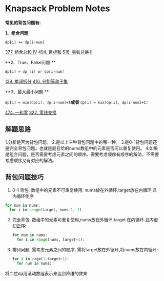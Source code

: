 # Knapsack Problem Notes

**常见的背包问题有:**

**1、组合问题**

 `dp[i] += dp[i-num]`

[377. 组合总和 Ⅳ](https://leetcode-cn.com/problems/combination-sum-iv/description/)
[494. 目标和](https://leetcode-cn.com/problems/target-sum/description/)
[518. 零钱兑换 II](https://leetcode-cn.com/problems/coin-change-2/description/)

**2、True、False问题 **

 `dp[i] = dp [i] or dp[i-num]`

[139. 单词拆分](https://leetcode-cn.com/problems/word-break/)
[416. 分割等和子集](https://leetcode-cn.com/problems/partition-equal-subset-sum/description/)

**3、最大最小问题 **

 `dp[i] = min(dp[i], dp[i-num]+1`**或者** `dp[i] = max(dp[i], dp[i-num]+1)`

[474. 一和零](https://leetcode-cn.com/problems/ones-and-zeroes/description/)
[322. 零钱兑换](https://leetcode-cn.com/problems/coin-change/description/)

## 解题思路

1.分析是否为背包问题。
2.是以上三种背包问题中的哪一种。
3.是0-1背包问题还是完全背包问题。也就是题目给的nums数组中的元素是否可以重复使用。
4.如果是组合问题，是否需要考虑元素之间的顺序。需要考虑顺序有顺序的解法，不需要考虑顺序又有对应的解法。

## 背包问题技巧

1. 0-1 背包, 数组中的元素不可重复使用. nums放在外循环,target放在内循环,且内循环倒序

``` Python
for num in nums:
  for i in range(target, nums-1,-1)
```



2. 完全背包, 数组中的元素可重复使用,nums放在外循环,target 在内循环.且内虚幻正序:

   ``` Python
   for num in nums:
     for i in range(nums, target+1): 
   ```

   

3. 排列问题, 需考虑元素之间的顺序, 需将target放在外循环,将nums放在内循环:

   ```python
   for i in rage(1,target+1):
     for num in nums:
   ```

将二位dp用滚动数组表示来达到降维的效果




